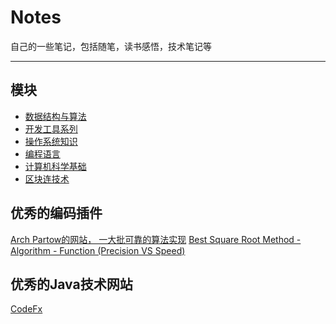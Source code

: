 ﻿# Notes
自己的一些笔记，包括随笔，读书感悟，技术笔记等
***

## 模块
- [数据结构与算法](./数结构与算法)
- [开发工具系列](./开发工具系列)
- [操作系统知识](./操作系统知识)
- [编程语言](./编程语言)
- [计算机科学基础](./计算机科学基础)
- [区块连技术](./区块连技术)

## 优秀的编码插件
[Arch Partow的网站， 一大批可靠的算法实现](http://www.partow.net/index.html)
[Best Square Root Method - Algorithm - Function (Precision VS Speed)](https://www.codeproject.com/Articles/69941/Best-Square-Root-Method-Algorithm-Function-Precisi#_articleTop)


## 优秀的Java技术网站

[CodeFx](https://blog.codefx.org/)